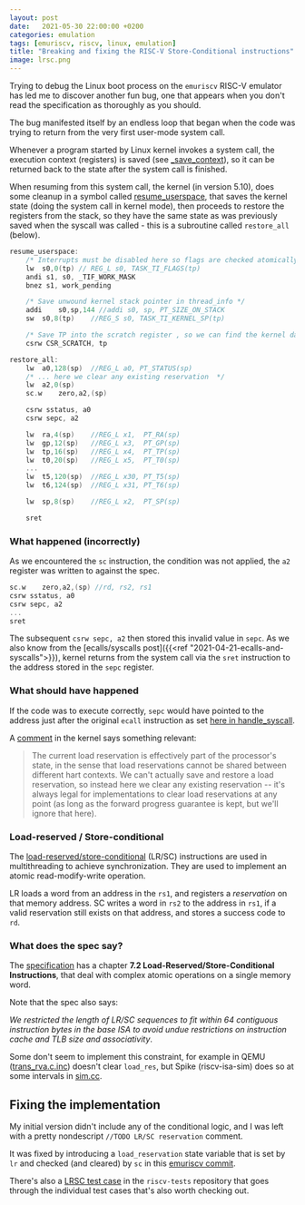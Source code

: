 ```yaml
---
layout: post
date:   2021-05-30 22:00:00 +0200
categories: emulation
tags: [emuriscv, riscv, linux, emulation]
title: "Breaking and fixing the RISC-V Store-Conditional instructions"
image: lrsc.png
---
```


Trying to debug the Linux boot process on the `emuriscv` RISC-V emulator has led me to discover another fun bug, one that appears when you don't read the specification as thoroughly as you should.

The bug manifested itself by an endless loop that began when the code was trying to return from the very first user-mode system call.

Whenever a program started by Linux kernel invokes a system call, the execution context (registers) is saved (see [_save_context](https://github.com/torvalds/linux/blob/v5.10/arch/riscv/kernel/entry.S#L32)), so it can be returned back to the state after the system call is finished. 

When resuming from this system call, the kernel (in version 5.10), does some cleanup in a symbol called [resume_userspace](https://github.com/torvalds/linux/blob/v5.10/arch/riscv/kernel/entry.S), that saves the kernel state (doing the system call in kernel mode), then proceeds to restore the registers from the stack, so they have the same state as was previously saved when the syscall was called - this is a subroutine called `restore_all` (below).

```c
resume_userspace:
	/* Interrupts must be disabled here so flags are checked atomically */
	lw	s0,0(tp) // REG_L s0, TASK_TI_FLAGS(tp) 
	andi s1, s0, _TIF_WORK_MASK
	bnez s1, work_pending

	/* Save unwound kernel stack pointer in thread_info */
	addi	s0,sp,144 //addi s0, sp, PT_SIZE_ON_STACK
	sw	s0,8(tp)	//REG_S s0, TASK_TI_KERNEL_SP(tp)

	/* Save TP into the scratch register , so we can find the kernel data */
	csrw CSR_SCRATCH, tp

restore_all:
	lw	a0,128(sp)	//REG_L a0, PT_STATUS(sp)
	/* ... here we clear any existing reservation  */
	lw	a2,0(sp)
	sc.w	zero,a2,(sp)

	csrw sstatus, a0
	csrw sepc, a2

	lw	ra,4(sp)	//REG_L x1,  PT_RA(sp)
	lw	gp,12(sp)	//REG_L x3,  PT_GP(sp) 
	lw	tp,16(sp)	//REG_L x4,  PT_TP(sp) 
	lw	t0,20(sp)	//REG_L x5,  PT_T0(sp) 
	...
	lw	t5,120(sp)  //REG_L x30, PT_T5(sp)
	lw	t6,124(sp)  //REG_L x31, PT_T6(sp)

	lw	sp,8(sp)    //REG_L x2,  PT_SP(sp)

	sret
```

### What happened (incorrectly)

As we encountered the `sc` instruction, the condition was not applied, the `a2` register was written to against the spec.

```c
sc.w	zero,a2,(sp) //rd, rs2, rs1
csrw sstatus, a0
csrw sepc, a2
...
sret
```

The subsequent `csrw sepc, a2` then stored this invalid value in `sepc`. As we also know from the [ecalls/syscalls post]({{<ref "2021-04-21-ecalls-and-syscalls">}}), kernel returns from the system call via the `sret` instruction to the address stored in the `sepc` register.

### What should have happened

If the code was to execute correctly, `sepc` would have pointed to the address just after the original `ecall` instruction as set [here in handle_syscall](https://github.com/torvalds/linux/blob/v5.10/arch/riscv/kernel/entry.S#L176).

A [comment](https://github.com/torvalds/linux/blob/v5.10/arch/riscv/kernel/entry.S#L267) in the kernel says something relevant:

>The current load reservation is effectively part of the processor's state, in the sense that load reservations cannot be shared between different hart contexts.  We can't actually save and restore a load reservation, so instead here we clear any existing reservation -- it's always legal for implementations to clear load reservations at any point (as long as the forward progress guarantee is kept, but we'll ignore that here).

### Load-reserved / Store-conditional

The [load-reserved/store-conditional](https://en.wikipedia.org/wiki/Load-link/store-conditional) (LR/SC) instructions are used in multithreading to achieve synchronization. They are used to implement an atomic read-modify-write operation.

LR loads a word from an address in the `rs1`, and registers a _reservation_ on that memory address. SC writes a word in
`rs2` to the address in `rs1`, if a valid reservation still exists on that address, and stores a success code to `rd`.

### What does the spec say?

The [specification](https://riscv.org/wp-content/uploads/2017/05/riscv-spec-v2.2.pdf) has a chapter **7.2 Load-Reserved/Store-Conditional Instructions**, that deal with complex atomic operations on a single memory word. 

Note that the spec also says:

_We restricted the length of LR/SC sequences to fit within
64 contiguous instruction bytes in the base ISA to avoid undue restrictions on instruction cache and TLB size and associativity_.

Some don't seem to implement this constraint, for example in QEMU ([trans_rva.c.inc](https://github.com/qemu/qemu/blob/3e9f48bcdabe57f8f90cf19f01bbbf3c86937267/target/riscv/insn_trans/trans_rva.c.inc)) doesn't clear `load_res`, but Spike (riscv-isa-sim) does so at some intervals in [sim.cc](https://github.com/riscv/riscv-isa-sim/blob/21684fd9b073cf9bd8f8d23cfc5f94ce361f170c/riscv/sim.cc#L200).

## Fixing the implementation

My initial version didn't include any of the conditional logic, and I was left with a pretty nondescript `//TODO LR/SC reservation` comment.

It was fixed by introducing a `load_reservation` state variable that is set by `lr` and checked (and cleared) by `sc` in this [emuriscv commit](https://github.com/jborza/emuriscv/commit/80b8e838c1658b77281defc0bde79247c2f74839). 

There's also a [LRSC test case](https://github.com/riscv/riscv-tests/blob/master/isa/rv64ua/lrsc.S) in the `riscv-tests` repository that goes through the individual test cases that's also worth checking out.


